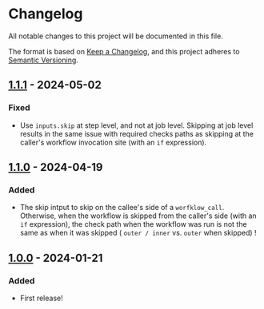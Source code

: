 # Changelog

All notable changes to this project will be documented in this file.

The format is based on [Keep a Changelog](https://keepachangelog.com/en/1.1.0/),
and this project adheres to [Semantic Versioning](https://semver.org/spec/v2.0.0.html).

## [1.1.1] - 2024-05-02

### Fixed

- Use `inputs.skip` at step level, and not at job level. Skipping at job level results in the same issue with
  required checks paths as skipping at the caller's workflow invocation site (with an `if` expression).

## [1.1.0] - 2024-04-19

### Added

- The skip intput to skip on the callee's side of a `worfklow_call`. Otherwise, when the workflow is skipped from
  the caller's side (with an `if` expression), the check path when the workflow was run is not the same as when
  it was skipped ( `outer / inner` vs. `outer` when skipped) !

## [1.0.0] - 2024-01-21

### Added

- First release!

[1.1.1]: https://github.com/infra-blocks/typescript-build-workflow/compare/v1.1.0...v1.1.1
[1.1.0]: https://github.com/infra-blocks/typescript-build-workflow/compare/v1.0.0...v1.1.0
[1.0.0]: https://github.com/infra-blocks/typescript-build-workflow/releases/tag/v1.0.0
